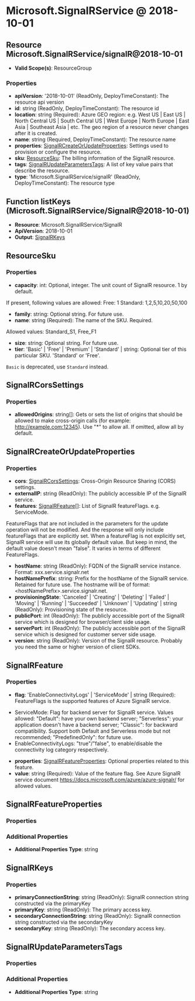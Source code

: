 # Microsoft.SignalRService @ 2018-10-01

## Resource Microsoft.SignalRService/signalR@2018-10-01
* **Valid Scope(s)**: ResourceGroup
### Properties
* **apiVersion**: '2018-10-01' (ReadOnly, DeployTimeConstant): The resource api version
* **id**: string (ReadOnly, DeployTimeConstant): The resource id
* **location**: string (Required): Azure GEO region: e.g. West US | East US | North Central US | South Central US | West Europe | North Europe | East Asia | Southeast Asia | etc. 
The geo region of a resource never changes after it is created.
* **name**: string (Required, DeployTimeConstant): The resource name
* **properties**: [SignalRCreateOrUpdateProperties](#signalrcreateorupdateproperties): Settings used to provision or configure the resource.
* **sku**: [ResourceSku](#resourcesku): The billing information of the SignalR resource.
* **tags**: [SignalRUpdateParametersTags](#signalrupdateparameterstags): A list of key value pairs that describe the resource.
* **type**: 'Microsoft.SignalRService/signalR' (ReadOnly, DeployTimeConstant): The resource type

## Function listKeys (Microsoft.SignalRService/SignalR@2018-10-01)
* **Resource**: Microsoft.SignalRService/SignalR
* **ApiVersion**: 2018-10-01
* **Output**: [SignalRKeys](#signalrkeys)

## ResourceSku
### Properties
* **capacity**: int: Optional, integer. The unit count of SignalR resource. 1 by default.

If present, following values are allowed:
    Free: 1
    Standard: 1,2,5,10,20,50,100
* **family**: string: Optional string. For future use.
* **name**: string (Required): The name of the SKU. Required.

Allowed values: Standard_S1, Free_F1
* **size**: string: Optional string. For future use.
* **tier**: 'Basic' | 'Free' | 'Premium' | 'Standard' | string: Optional tier of this particular SKU. 'Standard' or 'Free'. 

`Basic` is deprecated, use `Standard` instead.

## SignalRCorsSettings
### Properties
* **allowedOrigins**: string[]: Gets or sets the list of origins that should be allowed to make cross-origin calls (for example: http://example.com:12345). Use "*" to allow all. If omitted, allow all by default.

## SignalRCreateOrUpdateProperties
### Properties
* **cors**: [SignalRCorsSettings](#signalrcorssettings): Cross-Origin Resource Sharing (CORS) settings.
* **externalIP**: string (ReadOnly): The publicly accessible IP of the SignalR service.
* **features**: [SignalRFeature](#signalrfeature)[]: List of SignalR featureFlags. e.g. ServiceMode.

FeatureFlags that are not included in the parameters for the update operation will not be modified.
And the response will only include featureFlags that are explicitly set. 
When a featureFlag is not explicitly set, SignalR service will use its globally default value. 
But keep in mind, the default value doesn't mean "false". It varies in terms of different FeatureFlags.
* **hostName**: string (ReadOnly): FQDN of the SignalR service instance. Format: xxx.service.signalr.net
* **hostNamePrefix**: string: Prefix for the hostName of the SignalR service. Retained for future use.
The hostname will be of format: &lt;hostNamePrefix&gt;.service.signalr.net.
* **provisioningState**: 'Canceled' | 'Creating' | 'Deleting' | 'Failed' | 'Moving' | 'Running' | 'Succeeded' | 'Unknown' | 'Updating' | string (ReadOnly): Provisioning state of the resource.
* **publicPort**: int (ReadOnly): The publicly accessible port of the SignalR service which is designed for browser/client side usage.
* **serverPort**: int (ReadOnly): The publicly accessible port of the SignalR service which is designed for customer server side usage.
* **version**: string (ReadOnly): Version of the SignalR resource. Probably you need the same or higher version of client SDKs.

## SignalRFeature
### Properties
* **flag**: 'EnableConnectivityLogs' | 'ServiceMode' | string (Required): FeatureFlags is the supported features of Azure SignalR service.
- ServiceMode: Flag for backend server for SignalR service. Values allowed: "Default": have your own backend server; "Serverless": your application doesn't have a backend server; "Classic": for backward compatibility. Support both Default and Serverless mode but not recommended; "PredefinedOnly": for future use.
- EnableConnectivityLogs: "true"/"false", to enable/disable the connectivity log category respectively.
* **properties**: [SignalRFeatureProperties](#signalrfeatureproperties): Optional properties related to this feature.
* **value**: string (Required): Value of the feature flag. See Azure SignalR service document https://docs.microsoft.com/azure/azure-signalr/ for allowed values.

## SignalRFeatureProperties
### Properties
### Additional Properties
* **Additional Properties Type**: string

## SignalRKeys
### Properties
* **primaryConnectionString**: string (ReadOnly): SignalR connection string constructed via the primaryKey
* **primaryKey**: string (ReadOnly): The primary access key.
* **secondaryConnectionString**: string (ReadOnly): SignalR connection string constructed via the secondaryKey
* **secondaryKey**: string (ReadOnly): The secondary access key.

## SignalRUpdateParametersTags
### Properties
### Additional Properties
* **Additional Properties Type**: string

